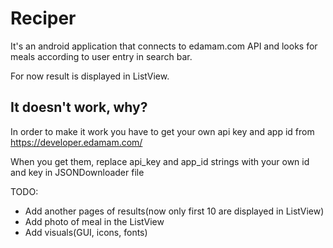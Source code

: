 # Reciper
It's an android application that connects to edamam.com API and looks for meals according to user entry in search bar.

For now result is displayed in ListView.

## It doesn't work, why?

In order to make it work you have to get your own api key and app id from https://developer.edamam.com/

When you get them, replace api_key and app_id strings with your own id and key in JSONDownloader file

TODO: 

- Add another pages of results(now only first 10 are displayed in ListView)
- Add photo of meal in the ListView
- Add visuals(GUI, icons, fonts)
